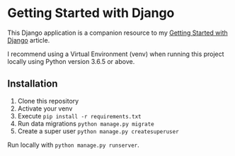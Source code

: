 # Getting Started with Django

This Django application is a companion resource to my [Getting Started with Django](http://quakkels.com/posts/getting-started-python-django-vs-code/) article.

I recommend using a Virtual Environment (venv) when running this project locally using Python version 3.6.5 or above.

## Installation
1. Clone this repository
1. Activate your venv
1. Execute `pip install -r requirements.txt`
1. Run data migrations `python manage.py migrate`
1. Create a super user `python manage.py createsuperuser`

Run locally with `python manage.py runserver`.